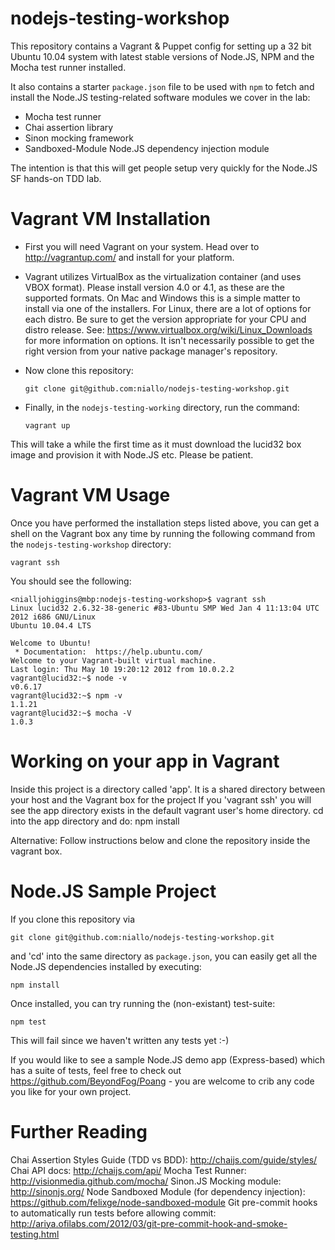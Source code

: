 nodejs-testing-workshop
=======================

This repository contains a Vagrant & Puppet config for setting up a 32 bit
Ubuntu 10.04 system with latest stable versions of Node.JS, NPM and the Mocha
test runner installed.

It also contains a starter `package.json` file to be used with `npm` to fetch and install the Node.JS testing-related software modules we cover in the lab:

- Mocha test runner
- Chai assertion library
- Sinon mocking framework
- Sandboxed-Module Node.JS dependency injection module

The intention is that this will get people setup very quickly for the Node.JS SF
hands-on TDD lab.


Vagrant VM Installation
=======================

- First you will need Vagrant on your system. Head over to http://vagrantup.com/ and install for your platform.
- Vagrant utilizes VirtualBox as the virtualization container (and uses VBOX  format).  Please install version 
  4.0 or 4.1, as these are the supported formats.  On Mac and Windows this is a simple matter to install via
  one of the installers.  For Linux, there are a lot of options for each distro.  Be sure to get the version 
  appropriate for your CPU and distro release.  See: https://www.virtualbox.org/wiki/Linux_Downloads for more
  information on options.  It isn't necessarily possible to get the right version from your native package 
  manager's repository.
- Now clone this repository:

    `git clone git@github.com:niallo/nodejs-testing-workshop.git`

- Finally, in the `nodejs-testing-working` directory, run the command:

    `vagrant up`

This will take a while the first time as it must download the lucid32 box image and provision it with Node.JS etc. Please be patient.


Vagrant VM Usage
================

Once you have performed the installation steps listed above, you can get a shell on the Vagrant box any time by running the following command from the `nodejs-testing-workshop` directory:

    vagrant ssh

You should see the following:

    <nialljohiggins@mbp:nodejs-testing-workshop>$ vagrant ssh
    Linux lucid32 2.6.32-38-generic #83-Ubuntu SMP Wed Jan 4 11:13:04 UTC 2012 i686 GNU/Linux
    Ubuntu 10.04.4 LTS

    Welcome to Ubuntu!
     * Documentation:  https://help.ubuntu.com/
    Welcome to your Vagrant-built virtual machine.
    Last login: Thu May 10 19:20:12 2012 from 10.0.2.2
    vagrant@lucid32:~$ node -v
    v0.6.17
    vagrant@lucid32:~$ npm -v
    1.1.21
    vagrant@lucid32:~$ mocha -V
    1.0.3

Working on your app in Vagrant
==============================
Inside this project is a directory called 'app'.  It is a shared directory between your host
and the Vagrant box for the project   If you 'vagrant ssh'
you will see the app directory exists in the default vagrant user's home directory.  cd into 
the app directory and do: npm install

Alternative: Follow instructions below and clone the repository inside the vagrant box.

Node.JS Sample Project
======================

If you clone this repository via

    git clone git@github.com:niallo/nodejs-testing-workshop.git

and 'cd' into the same directory as `package.json`, you can easily get all the
Node.JS dependencies installed by executing:

    npm install

Once installed, you can try running the (non-existant) test-suite:

    npm test

This will fail since we haven't written any tests yet :-)

If you would like to see a sample Node.JS demo app (Express-based) which has a suite of tests, feel free to check out https://github.com/BeyondFog/Poang - you are welcome to crib any code you like for your own project.

Further Reading
===============

Chai Assertion Styles Guide (TDD vs BDD): http://chaijs.com/guide/styles/
Chai API docs: http://chaijs.com/api/
Mocha Test Runner: http://visionmedia.github.com/mocha/
Sinon.JS Mocking module: http://sinonjs.org/
Node Sandboxed Module (for dependency injection): https://github.com/felixge/node-sandboxed-module
Git pre-commit hooks to automatically run tests before allowing commit: http://ariya.ofilabs.com/2012/03/git-pre-commit-hook-and-smoke-testing.html


